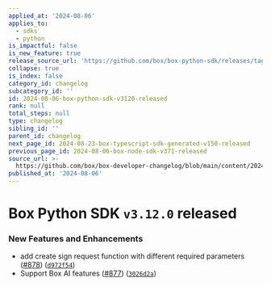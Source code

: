 ```yaml
---
applied_at: '2024-08-06'
applies_to:
  - sdks
  - python
is_impactful: false
is_new_feature: true
release_source_url: 'https://github.com/box/box-python-sdk/releases/tag/v3.12.0'
collapse: true
is_index: false
category_id: changelog
subcategory_id: ''
id: 2024-08-06-box-python-sdk-v3120-released
rank: null
total_steps: null
type: changelog
sibling_id: ''
parent_id: changelog
next_page_id: 2024-08-23-box-typescript-sdk-generated-v150-released
previous_page_id: 2024-08-06-box-node-sdk-v371-released
source_url: >-
  https://github.com/box/box-developer-changelog/blob/main/content/2024/08-06-box-python-sdk-v3120-released.md
published_at: '2024-08-06'
---
```

# Box Python SDK `v3.12.0` released

### New Features and Enhancements

* add create sign request function with different required parameters ([#878][1]) ([`d972f54`][2])
* Support Box AI features ([#877][3]) ([`3026d2a`][4])

[1]: https://github.com/box/box-python-sdk/issues/878

[2]: https://github.com/box/box-python-sdk/commit/d972f54dcf9962c6b911422793a682d8f6289f9e

[3]: https://github.com/box/box-python-sdk/issues/877

[4]: https://github.com/box/box-python-sdk/commit/3026d2ab9932cd07aa9ff15a3ac3c3c14d3089b0